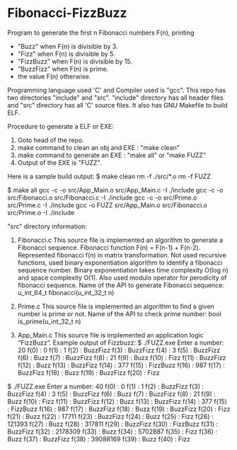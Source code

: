 # Fibonacci-FizzBuzz
Program to generate the first n Fibonacci numbers F(n), printing
 -  "Buzz" when F(n) is divisible by 3.
 -  "Fizz" when F(n) is divisible by 5.
 -  "FizzBuzz" when F(n) is divisible by 15.
 -  "BuzzFizz" when F(n) is prime.
 -   the value F(n) otherwise.
 
Programming language used 'C' and Compiler used is "gcc". 
This repo has two directories "include" and "src". "include" directory has all header files and "src" directory has all 'C' source files. It also has GNU Makefile to build ELF. 
  
Procedure to generate a ELF or EXE: 
1. Goto head of the repo.
2. make command to clean an obj and EXE : "make clean"
3. make command to generate an EXE      : "make all" or "make FUZZ"
4. Output of the EXE is "FUZZ".

Here is a sample build output:
$ make clean
rm -f ./src/*.o
rm -f FUZZ

$ make all
gcc -c -o src/App_Main.o src/App_Main.c -I ./include
gcc -c -o src/Fibonacci.o src/Fibonacci.c -I ./include
gcc -c -o src/Prime.o src/Prime.c -I ./include
gcc -o FUZZ src/App_Main.o src/Fibonacci.o src/Prime.o -I ./include

"src" directory information:

1. Fibonacci.c
This source file is implemented an algorithm to generate a Fibonacci sequence. Fibonacci function F(n) = F(n-1) + F(n-2). Represented fibonacci f(n) in matrix transformation. Not used recursive functions, used binary exponentiation algorithm to identify a fibonacci sequence number. Binary exponentiation takes time complexity O(log n) and space complexity O(1). 
Also used modulo operator for perodicity of fibonacci sequence.
Name of the API to generate Fibonacci sequence: u_int_64_t fibonacci(u_int_32_t n) 

2. Prime.c
This source file is implemented an algorithm to find a given number is prime or not.
Name of the API to check prime number: bool is_prime(u_int_32_t n)

3. App_Main.c
This source file is implemented an application logic “FizzBuzz”. 
Example output of Fizzbuzz:
$ ./FUZZ.exe
Enter a number: 20
f(0)   : 0
f(1)   : 1
f(2)   : BuzzFizz
f(3)   : BuzzFizz
f(4)   : 3
f(5)   : BuzzFizz
f(6)   : Buzz
f(7)   : BuzzFizz
f(8)   : 21
f(9)   : Buzz
f(10)   : Fizz
f(11)   : BuzzFizz
f(12)   : Buzz
f(13)   : BuzzFizz
f(14)   : 377
f(15)   : FizzBuzz
f(16)   : 987
f(17)   : BuzzFizz
f(18)   : Buzz
f(19)   : BuzzFizz
f(20)   : Fizz

$ ./FUZZ.exe
Enter a number: 40
f(0)   : 0
f(1)   : 1
f(2)   : BuzzFizz
f(3)   : BuzzFizz
f(4)   : 3
f(5)   : BuzzFizz
f(6)   : Buzz
f(7)   : BuzzFizz
f(8)   : 21
f(9)   : Buzz
f(10)   : Fizz
f(11)   : BuzzFizz
f(12)   : Buzz
f(13)   : BuzzFizz
f(14)   : 377
f(15)   : FizzBuzz
f(16)   : 987
f(17)   : BuzzFizz
f(18)   : Buzz
f(19)   : BuzzFizz
f(20)   : Fizz
f(21)   : Buzz
f(22)   : 17711
f(23)   : BuzzFizz
f(24)   : Buzz
f(25)   : Fizz
f(26)   : 121393
f(27)   : Buzz
f(28)   : 317811
f(29)   : BuzzFizz
f(30)   : FizzBuzz
f(31)   : BuzzFizz
f(32)   : 2178309
f(33)   : Buzz
f(34)   : 5702887
f(35)   : Fizz
f(36)   : Buzz
f(37)   : BuzzFizz
f(38)   : 39088169
f(39)   : Buzz
f(40)   : Fizz



  
